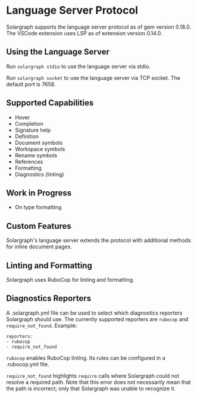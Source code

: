 # Language Server Protocol

Solargraph supports the language server protocol as of gem version 0.18.0. The VSCode extension uses LSP as of extension version 0.14.0.

## Using the Language Server

Run `solargraph stdio` to use the language server via stdio.

Run `solargraph socket` to use the language server via TCP socket. The default port is 7658.

## Supported Capabilities

* Hover
* Completion
* Signature help
* Definition
* Document symbols
* Workspace symbols
* Rename symbols
* References
* Formatting
* Diagnostics (linting)

## Work in Progress

* On type formatting

## Custom Features

Solargraph's language server extends the protocol with additional methods for inline document pages.

## Linting and Formatting

Solargraph uses RuboCop for linting and formatting.

## Diagnostics Reporters

A .solargraph.yml file can be used to select which diagnostics reporters Solargraph should use. The currently supported reporters are
`rubocop` and `require_not_found`. Example:

```
reporters:
- rubocop
- require_not_found
```

`rubocop` enables RuboCop linting. Its rules can be configured in a .rubocop.yml file.

`require_not_found` highlights `require` calls where Solargraph could not resolve a required path. Note that this error does not
necessarily mean that the path is incorrect; only that Solargraph was unable to recognize it.
